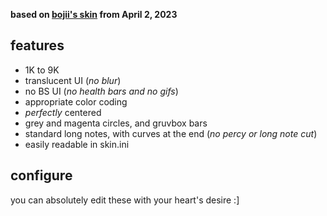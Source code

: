 **based on [bojii's skin](https://www.mediafire.com/file/a6fr2xcgjycq0ik/bojii_04-02-2023.osk/file) from April 2, 2023**

## features
- 1K to 9K
- translucent UI (*no blur*)
- no BS UI (*no health bars and no gifs*)
- appropriate color coding
- *perfectly* centered
- grey and magenta circles, and gruvbox bars
- standard long notes, with curves at the end (*no percy or long note cut*)
- easily readable in skin.ini

## configure
you can absolutely edit these with your heart's desire :]
